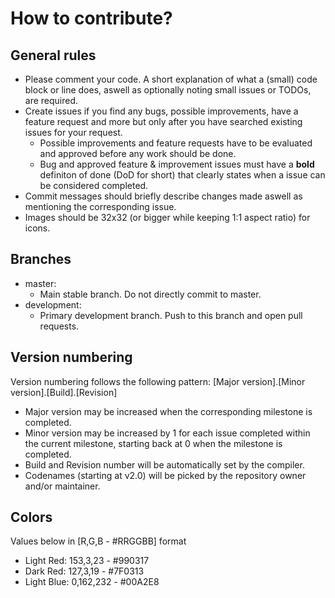 # How to contribute?

## General rules
- Please comment your code. A short explanation of what a (small) code block or line does, aswell as optionally noting small issues or TODOs, are required.
- Create issues if you find any bugs, possible improvements, have a feature request and more but only after you have searched existing issues for your request. 
  - Possible improvements and feature requests have to be evaluated and approved before any work should be done.
  - Bug and approved feature & improvement issues must have a **bold** definiton of done (DoD for short) that clearly states when a issue can be considered completed.
- Commit messages should briefly describe changes made aswell as mentioning the corresponding issue.
- Images should be 32x32 (or bigger while keeping 1:1 aspect ratio) for icons.

## Branches

- master:
  - Main stable branch. Do not directly commit to master.
- development:
  - Primary development branch. Push to this branch and open pull requests.

## Version numbering

Version numbering follows the following pattern:
[Major version].[Minor version].[Build].[Revision]
- Major version may be increased when the corresponding milestone is completed.
- Minor version may be increased by 1 for each issue completed within the current milestone, starting back at 0 when the milestone is completed.
- Build and Revision number will be automatically set by the compiler.
- Codenames (starting at v2.0) will be picked by the repository owner and/or maintainer.

## Colors

Values below in [R,G,B - #RRGGBB] format

- Light Red: 153,3,23 - #990317
- Dark Red: 127,3,19 - #7F0313
- Light Blue: 0,162,232 - #00A2E8
